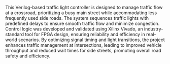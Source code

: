 This Verilog-based traffic light controller is designed to manage traffic flow at a crossroad, prioritizing a busy main street while accommodating less frequently used side roads. The system sequences traffic lights with predefined delays to ensure smooth traffic flow and minimize congestion. Control logic was developed and validated using Xilinx Vivado, an industry-standard tool for FPGA design, ensuring reliability and efficiency in real-world scenarios. By optimizing signal timing and light transitions, the project enhances traffic management at intersections, leading to improved vehicle throughput and reduced wait times for side streets, promoting overall road safety and efficiency.
